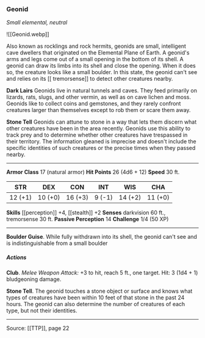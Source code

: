 ### Geonid
_Small elemental, neutral_

![[Geonid.webp]]

Also known as rocklings and rock hermits, geonids are small, intelligent cave dwellers that originated on the Elemental Plane of Earth. A geonid's arms and legs come out of a small opening in the bottom of its shell. A geonid can draw its limbs into its shell and close the opening. When it does so, the creature looks like a small boulder. In this state, the geonid can't see and relies on its [[ tremorsense]] to detect other creatures nearby.

**Dark Lairs** Geonids live in natural tunnels and caves. They feed primarily on lizards, rats, slugs, and other vermin, as well as on cave lichen and moss. Geonids like to collect coins and gemstones, and they rarely confront creatures larger than themselves except to rob them or scare them away.


**Stone Tell** Geonids can attune to stone in a way that lets them discern what other creatures have been in the area recently. Geonids use this ability to track prey and to determine whether other creatures have trespassed in their territory. The information gleaned is imprecise and doesn't include the specific identities of such creatures or the precise times when they passed nearby.






---

**Armor Class** 17 (natural armor)
**Hit Points** 26 (4d6 + 12)
**Speed** 30 ft.

| STR     | DEX     | CON     | INT     | WIS     | CHA     |
|---------|---------|---------|---------|---------|---------|
| 12 (+1) | 10 (+0) | 16 (+3) | 9 (-1) | 14 (+2) | 11 (+0) |

**Skills** [[perception]] +4, [[stealth]] +2
**Senses** darkvision 60 ft., tremorsense 30 ft.
**Passive Perception** 14
**Challenge** 1/4 (50 XP)

---

**Boulder Guise**. While fully withdrawn into its shell, the geonid can't see and is indistinguishable from a small boulder

##### Actions
**Club**. _Melee Weapon Attack:_ +3 to hit, reach 5 ft., one target. Hit: 3 (1d4 + 1) bludgeoning damage.

**Stone Tell**. The geonid touches a stone object or surface and knows what types of creatures have been within 10 feet of that stone in the past 24 hours. The geonid can also determine the number of creatures of each type, but not their identities.


---

Source: [[TTP]], page 22
